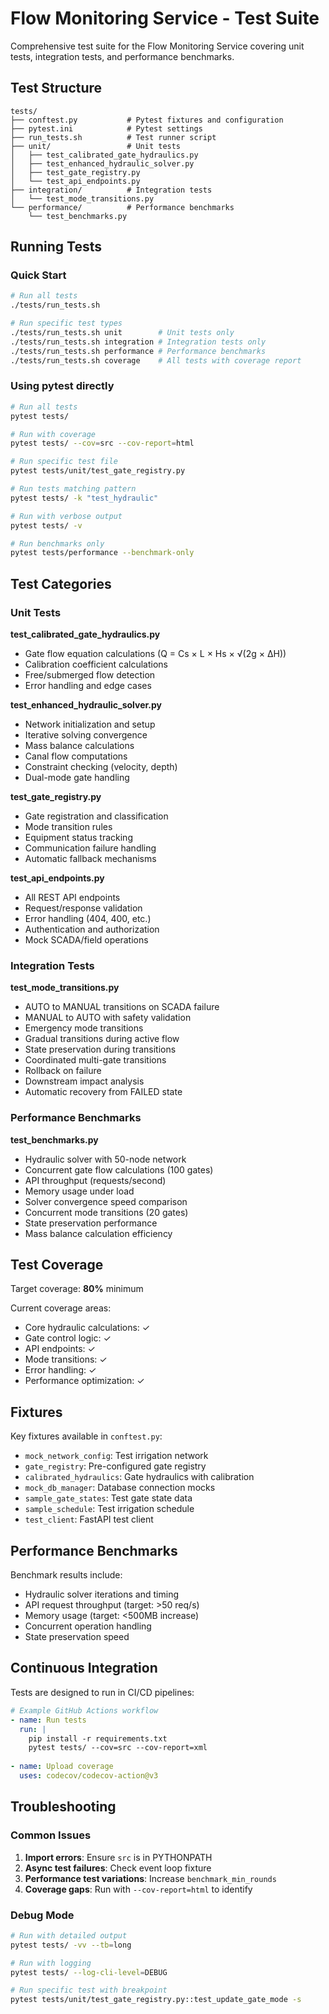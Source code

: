 # Flow Monitoring Service - Test Suite

Comprehensive test suite for the Flow Monitoring Service covering unit tests, integration tests, and performance benchmarks.

## Test Structure

```
tests/
├── conftest.py           # Pytest fixtures and configuration
├── pytest.ini            # Pytest settings
├── run_tests.sh          # Test runner script
├── unit/                 # Unit tests
│   ├── test_calibrated_gate_hydraulics.py
│   ├── test_enhanced_hydraulic_solver.py
│   ├── test_gate_registry.py
│   └── test_api_endpoints.py
├── integration/          # Integration tests
│   └── test_mode_transitions.py
└── performance/          # Performance benchmarks
    └── test_benchmarks.py
```

## Running Tests

### Quick Start

```bash
# Run all tests
./tests/run_tests.sh

# Run specific test types
./tests/run_tests.sh unit        # Unit tests only
./tests/run_tests.sh integration # Integration tests only
./tests/run_tests.sh performance # Performance benchmarks
./tests/run_tests.sh coverage    # All tests with coverage report
```

### Using pytest directly

```bash
# Run all tests
pytest tests/

# Run with coverage
pytest tests/ --cov=src --cov-report=html

# Run specific test file
pytest tests/unit/test_gate_registry.py

# Run tests matching pattern
pytest tests/ -k "test_hydraulic"

# Run with verbose output
pytest tests/ -v

# Run benchmarks only
pytest tests/performance --benchmark-only
```

## Test Categories

### Unit Tests

**test_calibrated_gate_hydraulics.py**
- Gate flow equation calculations (Q = Cs × L × Hs × √(2g × ΔH))
- Calibration coefficient calculations
- Free/submerged flow detection
- Error handling and edge cases

**test_enhanced_hydraulic_solver.py**
- Network initialization and setup
- Iterative solving convergence
- Mass balance calculations
- Canal flow computations
- Constraint checking (velocity, depth)
- Dual-mode gate handling

**test_gate_registry.py**
- Gate registration and classification
- Mode transition rules
- Equipment status tracking
- Communication failure handling
- Automatic fallback mechanisms

**test_api_endpoints.py**
- All REST API endpoints
- Request/response validation
- Error handling (404, 400, etc.)
- Authentication and authorization
- Mock SCADA/field operations

### Integration Tests

**test_mode_transitions.py**
- AUTO to MANUAL transitions on SCADA failure
- MANUAL to AUTO with safety validation
- Emergency mode transitions
- Gradual transitions during active flow
- State preservation during transitions
- Coordinated multi-gate transitions
- Rollback on failure
- Downstream impact analysis
- Automatic recovery from FAILED state

### Performance Benchmarks

**test_benchmarks.py**
- Hydraulic solver with 50-node network
- Concurrent gate flow calculations (100 gates)
- API throughput (requests/second)
- Memory usage under load
- Solver convergence speed comparison
- Concurrent mode transitions (20 gates)
- State preservation performance
- Mass balance calculation efficiency

## Test Coverage

Target coverage: **80%** minimum

Current coverage areas:
- Core hydraulic calculations: ✓
- Gate control logic: ✓
- API endpoints: ✓
- Mode transitions: ✓
- Error handling: ✓
- Performance optimization: ✓

## Fixtures

Key fixtures available in `conftest.py`:

- `mock_network_config`: Test irrigation network
- `gate_registry`: Pre-configured gate registry
- `calibrated_hydraulics`: Gate hydraulics with calibration
- `mock_db_manager`: Database connection mocks
- `sample_gate_states`: Test gate state data
- `sample_schedule`: Test irrigation schedule
- `test_client`: FastAPI test client

## Performance Benchmarks

Benchmark results include:
- Hydraulic solver iterations and timing
- API request throughput (target: >50 req/s)
- Memory usage (target: <500MB increase)
- Concurrent operation handling
- State preservation speed

## Continuous Integration

Tests are designed to run in CI/CD pipelines:

```yaml
# Example GitHub Actions workflow
- name: Run tests
  run: |
    pip install -r requirements.txt
    pytest tests/ --cov=src --cov-report=xml
    
- name: Upload coverage
  uses: codecov/codecov-action@v3
```

## Troubleshooting

### Common Issues

1. **Import errors**: Ensure `src` is in PYTHONPATH
2. **Async test failures**: Check event loop fixture
3. **Performance test variations**: Increase `benchmark_min_rounds`
4. **Coverage gaps**: Run with `--cov-report=html` to identify

### Debug Mode

```bash
# Run with detailed output
pytest tests/ -vv --tb=long

# Run with logging
pytest tests/ --log-cli-level=DEBUG

# Run specific test with breakpoint
pytest tests/unit/test_gate_registry.py::test_update_gate_mode -s
```